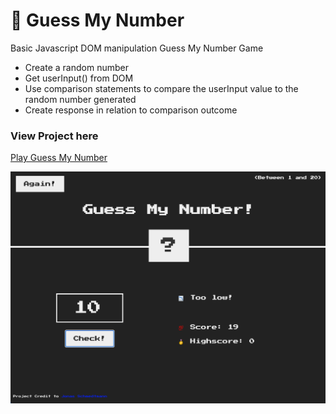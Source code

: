 # 🔎 Guess My Number
Basic Javascript DOM manipulation Guess My Number Game

* Create a random number
* Get userInput() from DOM
* Use comparison statements to compare the userInput value to the random number generated
* Create response in relation to comparison outcome

### View Project here

[Play Guess My Number](https://kirianabrown.github.io/guess-my-number/)

![Guess My Number](project.png)
